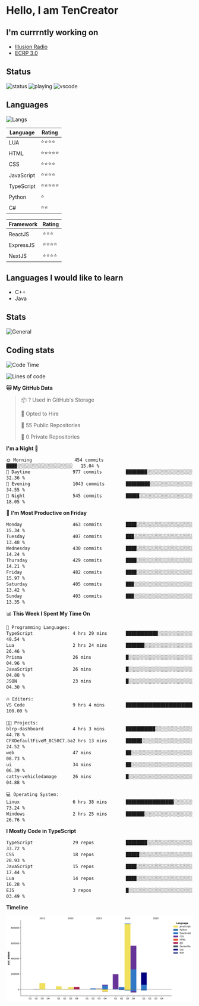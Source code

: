 # Hello, I am TenCreator

## I'm currrntly working on
- [Illusion Radio](https://illusionradio.co.uk/)
- [ECRP 3.0](http://github.com/Emerald-Coast-Roleplay/)

## Status
![status](https://api.statusbadges.me/badge/status/518334475038359555?simple=true&style=for-the-badge)
![playing](https://api.statusbadges.me/badge/playing/518334475038359555?style=for-the-badge)
![vscode](https://api.statusbadges.me/badge/vscode/518334475038359555?style=for-the-badge)

## Languages
![Langs](https://github-readme-stats.vercel.app/api/top-langs/?username=tencreator&layout=compact&theme=radical)


|Language|Rating|
|--------|------|
|LUA|⭐️⭐️⭐️⭐️|
|HTML|⭐️⭐️⭐️⭐️⭐️|
|CSS|⭐️⭐️⭐️⭐️|
|JavaScript|⭐️⭐️⭐️⭐️|
|TypeScript|⭐️⭐️⭐️⭐️⭐️|
|Python|⭐️|
|C#|⭐️⭐️ |

|Framework|Rating|
|--------|------|
|ReactJS|⭐️⭐️⭐|
|ExpressJS|⭐️⭐️⭐️⭐️|
|NextJS|⭐️⭐️⭐⭐️|

## Languages I would like to learn
- C++
- Java

## Stats
![General](https://github-readme-stats.vercel.app/api?username=tencreator&show_icons=true&theme=radical)

## Coding stats

<!--START_SECTION:waka-->
![Code Time](http://img.shields.io/badge/Code%20Time-494%20hrs%2010%20mins-blue)

![Lines of code](https://img.shields.io/badge/From%20Hello%20World%20I%27ve%20Written-2.1%20million%20lines%20of%20code-blue)

**🐱 My GitHub Data** 

> 📦 ? Used in GitHub's Storage 
 > 
> 💼 Opted to Hire
 > 
> 📜 55 Public Repositories 
 > 
> 🔑 0 Private Repositories 
 > 
**I'm a Night 🦉** 

```text
🌞 Morning                454 commits         ████░░░░░░░░░░░░░░░░░░░░░   15.04 % 
🌆 Daytime                977 commits         ████████░░░░░░░░░░░░░░░░░   32.36 % 
🌃 Evening                1043 commits        █████████░░░░░░░░░░░░░░░░   34.55 % 
🌙 Night                  545 commits         █████░░░░░░░░░░░░░░░░░░░░   18.05 % 
```
📅 **I'm Most Productive on Friday** 

```text
Monday                   463 commits         ████░░░░░░░░░░░░░░░░░░░░░   15.34 % 
Tuesday                  407 commits         ███░░░░░░░░░░░░░░░░░░░░░░   13.48 % 
Wednesday                430 commits         ████░░░░░░░░░░░░░░░░░░░░░   14.24 % 
Thursday                 429 commits         ████░░░░░░░░░░░░░░░░░░░░░   14.21 % 
Friday                   482 commits         ████░░░░░░░░░░░░░░░░░░░░░   15.97 % 
Saturday                 405 commits         ███░░░░░░░░░░░░░░░░░░░░░░   13.42 % 
Sunday                   403 commits         ███░░░░░░░░░░░░░░░░░░░░░░   13.35 % 
```


📊 **This Week I Spent My Time On** 

```text
💬 Programming Languages: 
TypeScript               4 hrs 29 mins       ████████████░░░░░░░░░░░░░   49.54 % 
Lua                      2 hrs 24 mins       ███████░░░░░░░░░░░░░░░░░░   26.46 % 
Prisma                   26 mins             █░░░░░░░░░░░░░░░░░░░░░░░░   04.96 % 
JavaScript               26 mins             █░░░░░░░░░░░░░░░░░░░░░░░░   04.88 % 
JSON                     23 mins             █░░░░░░░░░░░░░░░░░░░░░░░░   04.30 % 

🔥 Editors: 
VS Code                  9 hrs 4 mins        █████████████████████████   100.00 % 

🐱‍💻 Projects: 
blrp-dashboard           4 hrs 3 mins        ███████████░░░░░░░░░░░░░░   44.78 % 
CFXDefaultFiveM_8C50C7.ba2 hrs 13 mins       ██████░░░░░░░░░░░░░░░░░░░   24.52 % 
web                      47 mins             ██░░░░░░░░░░░░░░░░░░░░░░░   08.73 % 
ui                       34 mins             ██░░░░░░░░░░░░░░░░░░░░░░░   06.39 % 
catty-vehicledamage      26 mins             █░░░░░░░░░░░░░░░░░░░░░░░░   04.88 % 

💻 Operating System: 
Linux                    6 hrs 38 mins       ██████████████████░░░░░░░   73.24 % 
Windows                  2 hrs 25 mins       ███████░░░░░░░░░░░░░░░░░░   26.76 % 
```

**I Mostly Code in TypeScript** 

```text
TypeScript               29 repos            ████████░░░░░░░░░░░░░░░░░   33.72 % 
CSS                      18 repos            █████░░░░░░░░░░░░░░░░░░░░   20.93 % 
JavaScript               15 repos            ████░░░░░░░░░░░░░░░░░░░░░   17.44 % 
Lua                      14 repos            ████░░░░░░░░░░░░░░░░░░░░░   16.28 % 
EJS                      3 repos             █░░░░░░░░░░░░░░░░░░░░░░░░   03.49 % 
```



**Timeline**

![Lines of Code chart](https://raw.githubusercontent.com/tencreator/tencreator/main/assets/bar_graph.png)


<!--END_SECTION:waka-->

